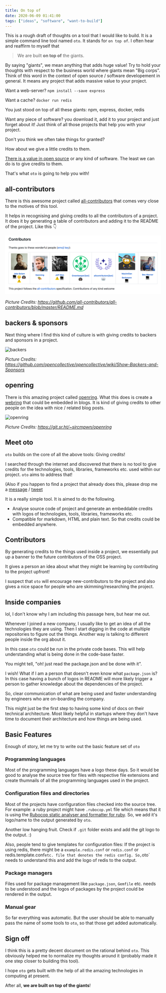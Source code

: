 ```yaml
---
title: On top of
date: 2020-06-09 01:41:00
tags: ["ideas", "software", "want-to-build"]
---
```


This is a rough draft of thoughts on a tool that I would like to build. It is a simple command line tool named `oto`. It stands for `on top of`. I often hear and reaffirm to myself that

> We are built __on top of__ the giants.

By saying "giants", we mean anything that adds huge value! Try to hold your thoughts with respect to the business world where giants mean "Big corps". Think of this word in the context of open source / software developement in general. It means any project that adds massive value to your project.

Want a web-server? `npm install --save express`

Want a cache? `docker run redis`

You just stood on top of all these giants: npm, express, docker, redis

Want any piece of software? you download it, add it to your project and just forget about it! Just think of all those projects that help you with your project.

Don't you think we often take things for granted?

How about we give a little credits to them.

[There is a value in open source](https://www.youtube.com/watch?v=AdVQdXS6ooQ) or any kind of software. The least we can do is to give credits to them.

That's what `oto` is going to help you with!

## all-contributors

There is this awesome project called [all-contributors](https://github.com/all-contributors/all-contributors) that comes very close to the motives of this tool.

It helps in recognising and giving credits to all the contributors of a project. It does it by generating a table of contributors and adding it to the README of the project. Like this :point_down:

![all-contributors](https://raw.githubusercontent.com/all-contributors/all-contributors/master/docs/assets/contributors-table-small.png)

_Picture Credits: https://github.com/all-contributors/all-contributors/blob/master/README.md_

## backers & sponsors

Next thing where I find this kind of culture is with giving credits to backers and sponsors in a project. 

![backers](https://camo.githubusercontent.com/d1cc35572ae57f015e917614d0bf4661aa7d49d8/68747470733a2f2f636c2e6c792f33673256334d3230305532642f53637265656e25323053686f74253230323031362d30372d31382532306174253230342e33342e3438253230504d2e706e67)

_Picture Credits: https://github.com/opencollective/opencollective/wiki/Show-Backers-and-Sponsors_

## openring

There is this amazing project called [openring](https://git.sr.ht/~sircmpwn/openring). What this does is create a [webring](https://en.wikipedia.org/wiki/Webring) that could be embedded in blogs. It is kind of giving credits to other people on the idea with nice / related blog posts.

![openring](https://l.sr.ht/TRrJ.png)

_Picture Credits: https://git.sr.ht/~sircmpwn/openring_

## Meet oto

`oto` builds on the core of all the above tools: Giving credits!

I searched through the internet and discovered that there is no tool to give credits for the technologies, tools, libraries, frameworks etc. used within our project. `oto` aims to address that!

(Also if you happen to find a project that already does this, please drop me a [message](mailto:vishnubharathi04@gmail.com) / [tweet](https://twitter.com/scriptnull)

It is a really simple tool. It is aimed to do the following.

- Analyse source code of project and generate an embeddable credits with logos of technologies, tools, libraries, frameworks etc.
- Compatible for markdown, HTML and plain text. So that credits could be embedded anywhere.

## Contributors
By generating credits to the things used inside a project, we essentially put up a banner to the future contributors of the OSS project.

It gives a person an idea about what they might be learning by contributing to the project upfront!

I suspect that `oto` will encourage new-contributors to the project and also gives a nice space for people who are skimming/researching the project.

## Inside companies
lol, I don't know why I am including this passage here, but hear me out.

Whenever I joined a new company, I usually like to get an idea of all the technologies they are using. Then I start digging in the code at multiple repositories to figure out the things. Another way is talking to different people inside the org about it.

In this case `oto` could be run in the private code bases. This will help understanding what is being done in the code-base faster. 

You might tell, "oh! just read the package.json and be done with it".

I wish! What if I am a person that doesn't even know what `package.json` is? In this case having a bunch of logos in README will more likely trigger a person to gather knowledge about the dependencies of the project.

So, clear communication of what are being used and faster understanding by engineers who are on-boarding the company.

This might just be the first step to having some kind of docs on their technical architecture. Most likely helpful in startups where they don't have time to document their architecture and how things are being used.

## Basic Features
Enough of story, let me try to write out the basic feature set of `oto`

### Programming languages
Most of the programming languages have a logo these days. So it would be good to analyse the source tree for files with respective file extensions and create thumnails of all the programming languages used in the project.

### Configuration files and directories
Most of the projects have configuration files checked into the source tree. For example: a ruby project might have `.rubocop.yml` file which means that it is using the [Rubocop static analyser and formatter for ruby](https://github.com/rubocop-hq/rubocop). So, we add it's logo/name to the output generated by `oto`.

Another low hanging fruit. Check if `.git` folder exists and add the git logo to the output. :)

Also, people tend to give templates for configuration files: If the project is using redis, there might be a `example.redis.conf` or `redis.conf` or redis.template.conf` etc. file that denotes the redis config. So, `oto` needs to understand this and add the logo of redis to the output.

### Package managers
Files used for package management like `package.json`, `Gemfile` etc. needs to be understood and the logos of packages by the project could be rendered in the output.

### Manual gear
So far everything was automatic. But the user should be able to manually pass the name of some tools to `oto`, so that those get added automatically.

## Sign off
I think this is a pretty decent document on the rational behind `oto`. This obviously helped me to normalize my thoughts around it (probably made it one step closer to building this tool).

I hope `oto` gets built with the help of all the amazing technologies in computing at present.

After all, __we are built on top of the giants__!
